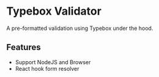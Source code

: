 # Typebox Validator
A pre-formatted validation using Typebox under the hood.

## Features
- Support NodeJS and Browser
- React hook form resolver

